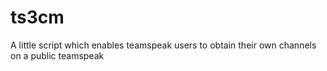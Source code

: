 ts3cm
=====

A little script which enables teamspeak users to obtain their own channels on a public teamspeak
